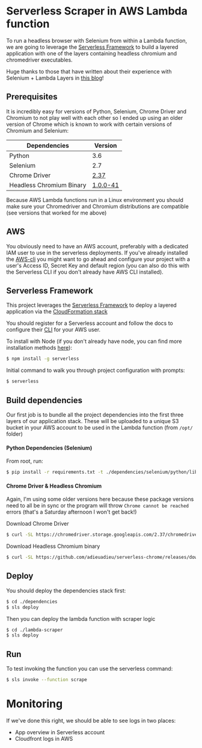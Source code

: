 # Serverless Scraper in AWS Lambda function

To run a headless browser with Selenium from within a Lambda function, we are going to leverage the [Serverless Framework](https://www.serverless.com/framework/docs/getting-started/)
 to build a layered application with one of the layers containing headless chromium and chromedriver executables.
 
Huge thanks to those that have written about their experience with Selenium + Lambda Layers in [this blog](https://hackernoon.com/running-selenium-and-headless-chrome-on-aws-lambda-layers-python-3-6-bd810503c6c3)!

## Prerequisites
It is incredibly easy for versions of Python, Selenium, Chrome Driver and Chromium to not play well with each other so I ended up
using an older version of Chrome which is known to work with certain versions of Chromium and Selenium:

Dependencies | Version      
--- | --- 
Python | 3.6 
Selenium | 2.7
Chrome Driver | [2.37](https://chromedriver.storage.googleapis.com/2.37/chromedriver_linux64.zip)
Headless Chromium Binary | [1.0.0-41](https://github.com/adieuadieu/serverless-chrome/releases/download/v1.0.0-41/stable-headless-chromium-amazonlinux-2017-03.zip)

Because AWS Lambda functions run in a Linux environment you should make sure your Chromedriver and 
Chromium distributions are compatible (see versions that worked for me above)

## AWS
You obviously need to have an AWS account, preferably with a dedicated IAM user to use in the serverless deployments. 
If you've already installed the [AWS-cli](https://docs.aws.amazon.com/cli/latest/userguide/cli-chap-configure.html) you 
might want to go ahead and configure your project with a user's Access ID, Secret Key and default region (you can also
do this with the Serverless CLI if you don't already have AWS CLI installed). 


## Serverless Framework
This project leverages the [Serverless Framework](https://www.serverless.com/framework/docs/providers/aws/) to deploy a layered
application via the [CloudFormation stack](https://www.serverless.com/framework/docs/providers/aws/guide/resources/)

You should register for a Serverless account and follow the docs to configure 
their [CLI](https://www.serverless.com/framework/docs/providers/aws/cli-reference/config-credentials/) for your
AWS user.

To install with Node (if you don't already have node, you can find more installation methods [here](https://www.serverless.com/framework/docs/getting-started/)):
```bash
$ npm install -g serverless
```
    
Initial command to walk you through project configuration with prompts:
```bash
$ serverless
```

   
## Build dependencies
Our first job is to bundle all the project dependencies into the first three layers of our application stack. 
These will be uploaded to a unique S3 bucket in your AWS account to be used in the Lambda function (from `/opt/` folder)

#### Python Dependencies (Selenium)
From root, run:
```bash
$ pip install -r requirements.txt -t ./dependencies/selenium/python/lib/python3.6/site-packages 
```

#### Chrome Driver & Headless Chromium
Again, I'm using some older versions here because these package versions need to all be in sync or the program will 
throw `Chrome cannot be reached` errors (that's a Saturday afternoon I won't get back!)

Download Chrome Driver
```bash
$ curl -SL https://chromedriver.storage.googleapis.com/2.37/chromedriver_linux64.zip > ./dependencies/chromedriver/chromedriver.zip
```

Download Headless Chromium binary 
```bash
$ curl -SL https://github.com/adieuadieu/serverless-chrome/releases/download/v1.0.0-41/stable-headless-chromium-amazonlinux-2017-03.zip > ./dependencies/chromedriver/headless-chromium.zip
```

## Deploy
You should deploy the dependencies stack first:

```bash
$ cd ./dependencies 
$ sls deploy
```

Then you can deploy the lambda function with scraper logic
```bash
$ cd ./lambda-scraper
$ sls deploy
```

## Run
To test invoking the function you can use the serverless command:

```bash
$ sls invoke --function scrape
```

# Monitoring
If we've done this right, we should be able to see logs in two places:
- App overview in Serverless account
- Cloudfront logs in AWS

